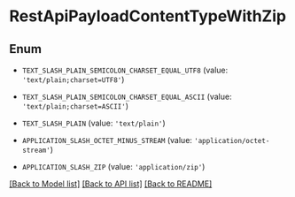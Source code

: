 # RestApiPayloadContentTypeWithZip


## Enum

* `TEXT_SLASH_PLAIN_SEMICOLON_CHARSET_EQUAL_UTF8` (value: `'text/plain;charset=UTF8'`)

* `TEXT_SLASH_PLAIN_SEMICOLON_CHARSET_EQUAL_ASCII` (value: `'text/plain;charset=ASCII'`)

* `TEXT_SLASH_PLAIN` (value: `'text/plain'`)

* `APPLICATION_SLASH_OCTET_MINUS_STREAM` (value: `'application/octet-stream'`)

* `APPLICATION_SLASH_ZIP` (value: `'application/zip'`)

[[Back to Model list]](../README.md#documentation-for-models) [[Back to API list]](../README.md#documentation-for-api-endpoints) [[Back to README]](../README.md)


